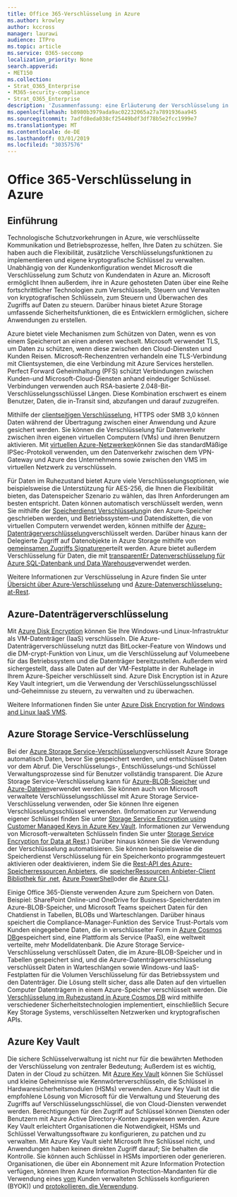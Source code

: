 ```yaml
---
title: Office 365-Verschlüsselung in Azure
ms.author: krowley
author: kccross
manager: laurawi
audience: ITPro
ms.topic: article
ms.service: O365-seccomp
localization_priority: None
search.appverid:
- MET150
ms.collection:
- Strat_O365_Enterprise
- M365-security-compliance
- Strat_O365_Enterprise
description: 'Zusammenfassung: eine Erläuterung der Verschlüsselung in Azure.'
ms.openlocfilehash: b8980b3979ada9ac02232065a27a7891936aa945
ms.sourcegitcommit: 7adfd8eda038cf25449bdf3df78b5e2fcc1999e7
ms.translationtype: MT
ms.contentlocale: de-DE
ms.lasthandoff: 03/01/2019
ms.locfileid: "30357576"
---
```

# <a name="office-365-encryption-in-azure"></a>Office 365-Verschlüsselung in Azure

## <a name="introduction"></a>Einführung

Technologische Schutzvorkehrungen in Azure, wie verschlüsselte Kommunikation und Betriebsprozesse, helfen, Ihre Daten zu schützen. Sie haben auch die Flexibilität, zusätzliche Verschlüsselungsfunktionen zu implementieren und eigene kryptografische Schlüssel zu verwalten. Unabhängig von der Kundenkonfiguration wendet Microsoft die Verschlüsselung zum Schutz von Kundendaten in Azure an. Microsoft ermöglicht Ihnen außerdem, ihre in Azure gehosteten Daten über eine Reihe fortschrittlicher Technologien zum Verschlüsseln, Steuern und Verwalten von kryptografischen Schlüsseln, zum Steuern und Überwachen des Zugriffs auf Daten zu steuern. Darüber hinaus bietet Azure Storage umfassende Sicherheitsfunktionen, die es Entwicklern ermöglichen, sichere Anwendungen zu erstellen.

Azure bietet viele Mechanismen zum Schützen von Daten, wenn es von einem Speicherort an einen anderen wechselt. Microsoft verwendet TLS, um Daten zu schützen, wenn diese zwischen den Cloud-Diensten und Kunden Reisen. Microsoft-Rechenzentren verhandeln eine TLS-Verbindung mit Clientsystemen, die eine Verbindung mit Azure Services herstellen. Perfect Forward Geheimhaltung (PFS) schützt Verbindungen zwischen Kunden-und Microsoft-Cloud-Diensten anhand eindeutiger Schlüssel. Verbindungen verwenden auch RSA-basierte 2.048-Bit-Verschlüsselungsschlüssel Längen. Diese Kombination erschwert es einem Benutzer, Daten, die in-Transit sind, abzufangen und darauf zuzugreifen.

Mithilfe der [clientseitigen Verschlüsselung](https://docs.microsoft.com/azure/storage/storage-client-side-encryption), HTTPS oder SMB 3,0 können Daten während der Übertragung zwischen einer Anwendung und Azure gesichert werden. Sie können die Verschlüsselung für Datenverkehr zwischen ihren eigenen virtuellen Computern (VMs) und ihren Benutzern aktivieren. Mit [virtuellen Azure-Netzwerken](https://azure.microsoft.com/services/virtual-network/)können Sie das standardMäßige IPSec-Protokoll verwenden, um den Datenverkehr zwischen dem VPN-Gateway und Azure des Unternehmens sowie zwischen den VMS im virtuellen Netzwerk zu verschlüsseln.

Für Daten im Ruhezustand bietet Azure viele Verschlüsselungsoptionen, wie beispielsweise die Unterstützung für AES-256, die Ihnen die Flexibilität bieten, das Datenspeicher Szenario zu wählen, das Ihren Anforderungen am besten entspricht. Daten können automatisch verschlüsselt werden, wenn Sie mithilfe der [Speicherdienst Verschlüsselung](https://docs.microsoft.com/azure/storage/storage-service-encryption)in den Azure-Speicher geschrieben werden, und Betriebssystem-und Datendisketten, die von virtuellen Computern verwendet werden, können mithilfe der [Azure-Datenträgerverschlüsselung](https://docs.microsoft.com/azure/security/azure-security-disk-encryption)verschlüsselt werden. Darüber hinaus kann der Delegierte Zugriff auf Datenobjekte in Azure Storage mithilfe von [gemeinsamen Zugriffs Signaturen](https://docs.microsoft.com/azure/storage/storage-dotnet-shared-access-signature-part-1)erteilt werden. Azure bietet außerdem Verschlüsselung für Daten, die mit [transparentEr Datenverschlüsselung für Azure SQL-Datenbank und Data Warehouse](https://docs.microsoft.com/sql/relational-databases/security/encryption/transparent-data-encryption-azure-sql)verwendet werden.

Weitere Informationen zur Verschlüsselung in Azure finden Sie unter [Übersicht über Azure-Verschlüsselung](https://docs.microsoft.com/azure/security/security-azure-encryption-overview) und [Azure-Datenverschlüsselung-at-Rest](https://docs.microsoft.com/azure/security/azure-security-encryption-atrest).

## <a name="azure-disk-encryption"></a>Azure-Datenträgerverschlüsselung

Mit [Azure Disk Encryption](https://docs.microsoft.com/azure/security/azure-security-disk-encryption) können Sie Ihre Windows-und Linux-Infrastruktur als VM-Datenträger (IaaS) verschlüsseln. Die Azure-Datenträgerverschlüsselung nutzt das BitLocker-Feature von Windows und die DM-crypt-Funktion von Linux, um die Verschlüsselung auf Volumeebene für das Betriebssystem und die Datenträger bereitzustellen. Außerdem wird sichergestellt, dass alle Daten auf der VM-Festplatte in der Ruhelage in Ihrem Azure-Speicher verschlüsselt sind. Azure Disk Encryption ist in Azure Key Vault integriert, um die Verwendung der Verschlüsselungsschlüssel und-Geheimnisse zu steuern, zu verwalten und zu überwachen.

Weitere Informationen finden Sie unter [Azure Disk Encryption for Windows and Linux IaaS VMS](https://docs.microsoft.com/azure/security/azure-security-disk-encryption).

## <a name="azure-storage-service-encryption"></a>Azure Storage Service-Verschlüsselung

Bei der [Azure Storage Service-Verschlüsselung](https://docs.microsoft.com/azure/storage/storage-service-encryption)verschlüsselt Azure Storage automatisch Daten, bevor Sie gespeichert werden, und entschlüsselt Daten vor dem Abruf. Die Verschlüsselungs-, Entschlüsselungs-und Schlüssel Verwaltungsprozesse sind für Benutzer vollständig transparent. Die Azure Storage Service-Verschlüsselung kann für [Azure-BLOB-Speicher](https://azure.microsoft.com/services/storage/blobs/) und [Azure-Dateien](https://azure.microsoft.com/services/storage/files/)verwendet werden. Sie können auch von Microsoft verwaltete Verschlüsselungsschlüssel mit Azure Storage Service-Verschlüsselung verwenden, oder Sie können Ihre eigenen Verschlüsselungsschlüssel verwenden. (Informationen zur Verwendung eigener Schlüssel finden Sie unter [Storage Service Encryption using Customer Managed Keys in Azure Key Vault](https://docs.microsoft.com/azure/storage/common/storage-service-encryption-customer-managed-keys). Informationen zur Verwendung von Microsoft-verwalteten Schlüsseln finden Sie unter [Storage Service Encryption for Data at Rest](https://docs.microsoft.com/azure/storage/storage-service-encryption).) Darüber hinaus können Sie die Verwendung der Verschlüsselung automatisieren. Sie können beispielsweise die Speicherdienst Verschlüsselung für ein Speicherkonto programmgesteuert aktivieren oder deaktivieren, indem Sie die [Rest-API des Azure-Speicherressourcen Anbieters](https://msdn.microsoft.com/library/azure/mt163683.aspx), die [speicherRessourcen Anbieter-Client Bibliothek für .net](https://msdn.microsoft.com/library/azure/mt131037.aspx), [Azure PowerShell](https://docs.microsoft.com/powershell/azureps-cmdlets-docs)oder die [Azure CLI](https://docs.microsoft.com/azure/storage/storage-azure-cli).

Einige Office 365-Dienste verwenden Azure zum Speichern von Daten. Beispiel: SharePoint Online-und OneDrive for Business-Speicherdaten im Azure-BLOB-Speicher, und Microsoft Teams speichert Daten für den Chatdienst in Tabellen, BLOBs und Warteschlangen. Darüber hinaus speichert die Compliance-Manager-Funktion des Service Trust-Portals vom Kunden eingegebene Daten, die in verschlüsselter Form in [Azure Cosmos DB](https://docs.microsoft.com/azure/cosmos-db/database-encryption-at-rest)gespeichert sind, eine Plattform als Service (PaaS), eine weltweit verteilte, mehr Modelldatenbank. Die Azure Storage Service-Verschlüsselung verschlüsselt Daten, die im Azure-BLOB-Speicher und in Tabellen gespeichert sind, und die Azure-Datenträgerverschlüsselung verschlüsselt Daten in Warteschlangen sowie Windows-und IaaS-Festplatten für die Volumen Verschlüsselung für das Betriebssystem und den Datenträger. Die Lösung stellt sicher, dass alle Daten auf den virtuellen Computer Datenträgern in einem Azure-Speicher verschlüsselt werden. Die [Verschlüsselung im Ruhezustand in Azure Cosmos DB](https://docs.microsoft.com/azure/cosmos-db/database-encryption-at-rest) wird mithilfe verschiedener Sicherheitstechnologien implementiert, einschließlich Secure Key Storage Systems, verschlüsselten Netzwerken und kryptografischen APIs.

## <a name="azure-key-vault"></a>Azure Key Vault

Die sichere Schlüsselverwaltung ist nicht nur für die bewährten Methoden der Verschlüsselung von zentraler Bedeutung; Außerdem ist es wichtig, Daten in der Cloud zu schützen. Mit [Azure Key Vault](https://docs.microsoft.com/azure/key-vault/key-vault-whatis) können Sie Schlüssel und kleine Geheimnisse wie Kennwörterverschlüsseln, die Schlüssel in Hardwaresicherheitsmodulen (HSMs) verwenden. Azure Key Vault ist die empfohlene Lösung von Microsoft für die Verwaltung und Steuerung des Zugriffs auf Verschlüsselungsschlüssel, die von Cloud-Diensten verwendet werden. Berechtigungen für den Zugriff auf Schlüssel können Diensten oder Benutzern mit Azure Active Directory-Konten zugewiesen werden. Azure Key Vault erleichtert Organisationen die Notwendigkeit, HSMs und Schlüssel Verwaltungssoftware zu konfigurieren, zu patchen und zu verwalten. Mit Azure Key Vault sieht Microsoft Ihre Schlüssel nicht, und Anwendungen haben keinen direkten Zugriff darauf; Sie behalten die Kontrolle. Sie können auch Schlüssel in HSMs importieren oder generieren. Organisationen, die über ein Abonnement mit Azure Information Protection verfügen, können Ihren Azure Information Protection-Mandanten für die Verwendung eines [vom](https://docs.microsoft.com/information-protection/plan-design/byok-price-restrictions) Kunden verwalteten Schlüssels konfigurieren (BYOK)) und [protokollieren. die Verwendung](https://docs.microsoft.com/information-protection/deploy-use/log-analyze-usage).
